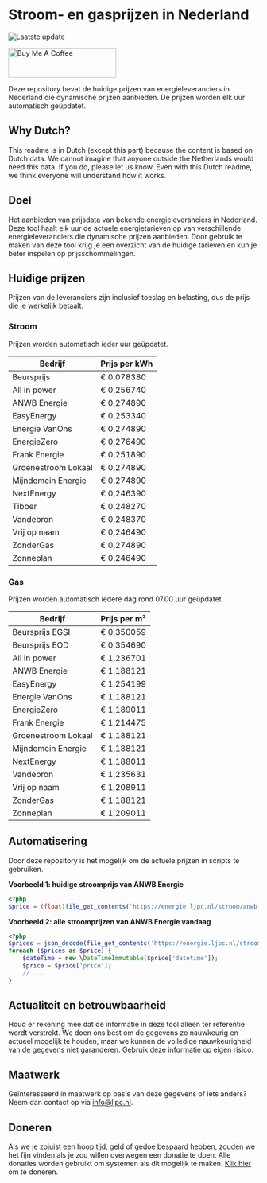 # Stroom- en gasprijzen in Nederland

![Laatste update](https://img.shields.io/badge/laatste%20update-2024--09--24%2011%3A00%20CET-brightgreen)

<a href="https://www.buymeacoffee.com/Lars-" target="_blank"><img src="https://cdn.buymeacoffee.com/buttons/v2/default-orange.png" alt="Buy Me A Coffee" height="60" style="height: 60px !important;width: 217px !important;" ></a>

Deze repository bevat de huidige prijzen van energieleveranciers in Nederland die dynamische prijzen aanbieden. De prijzen worden elk uur automatisch geüpdatet.

## Why Dutch?

This readme is in Dutch (except this part) because the content is based on Dutch data. We cannot imagine that anyone outside the Netherlands would need this data. If you do, please let us know. Even with this Dutch readme, we think
everyone will understand how it works.

## Doel

Het aanbieden van prijsdata van bekende energieleveranciers in Nederland. Deze tool haalt elk uur de actuele energietarieven op van verschillende energieleveranciers die dynamische prijzen aanbieden. Door gebruik te maken van deze tool
krijg je een overzicht van de huidige tarieven en kun je beter inspelen op prijsschommelingen.

## Huidige prijzen

Prijzen van de leveranciers zijn inclusief toeslag en belasting, dus de prijs die je werkelijk betaalt.

### Stroom

Prijzen worden automatisch ieder uur geüpdatet.

 Bedrijf | Prijs per kWh 
---------|---------------
Beursprijs | € 0,078380
All in power | € 0,256740
ANWB Energie | € 0,274890
EasyEnergy | € 0,253340
Energie VanOns | € 0,274890
EnergieZero | € 0,276490
Frank Energie | € 0,251890
Groenestroom Lokaal | € 0,274890
Mijndomein Energie | € 0,274890
NextEnergy | € 0,246390
Tibber | € 0,248270
Vandebron | € 0,248370
Vrij op naam | € 0,246490
ZonderGas | € 0,274890
Zonneplan | € 0,246490


### Gas

Prijzen worden automatisch iedere dag rond 07.00 uur geüpdatet.

 Bedrijf | Prijs per m³ 
---------|--------------
Beursprijs EGSI | € 0,350059
Beursprijs EOD | € 0,354690
All in power | € 1,236701
ANWB Energie | € 1,188121
EasyEnergy | € 1,254199
Energie VanOns | € 1,188121
EnergieZero | € 1,189011
Frank Energie | € 1,214475
Groenestroom Lokaal | € 1,188121
Mijndomein Energie | € 1,188121
NextEnergy | € 1,188011
Vandebron | € 1,235631
Vrij op naam | € 1,208911
ZonderGas | € 1,188121
Zonneplan | € 1,209011


## Automatisering

Door deze repository is het mogelijk om de actuele prijzen in scripts te gebruiken.

**Voorbeeld 1: huidige stroomprijs van ANWB Energie**

```php
<?php
$price = (float)file_get_contents('https://energie.ljpc.nl/stroom/anwb-energie-nu.txt');

```

**Voorbeeld 2: alle stroomprijzen van ANWB Energie vandaag**

```php
<?php
$prices = json_decode(file_get_contents('https://energie.ljpc.nl/stroom/all-in-power-vandaag.json'),true);
foreach ($prices as $price) {
    $dateTime = new \DateTimeImmutable($price['datetime']);
    $price = $price['price'];
    // ...
}
```

## Actualiteit en betrouwbaarheid

Houd er rekening mee dat de informatie in deze tool alleen ter referentie wordt verstrekt. We doen ons best om de gegevens zo nauwkeurig en actueel mogelijk te houden, maar we kunnen de volledige nauwkeurigheid van de gegevens niet
garanderen. Gebruik deze informatie op eigen risico.

## Maatwerk

Geïnteresseerd in maatwerk op basis van deze gegevens of iets anders? Neem dan contact op
via [info@ljpc.nl](mailto:info@ljpc.nl?subject=Energie%20prijzen).

## Doneren

Als we je zojuist een hoop tijd, geld of gedoe bespaard hebben, zouden we het fijn vinden als je zou willen overwegen een
donatie te doen. Alle donaties worden gebruikt om systemen als dit mogelijk te
maken. [Klik hier](https://www.buymeacoffee.com/Lars-) om te doneren.
